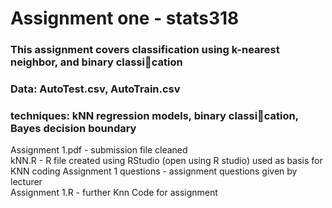 # Assignment one - stats318

### This assignment covers classification using k-nearest neighbor, and binary classication

### Data: AutoTest.csv, AutoTrain.csv
### techniques: kNN regression models, binary classication, Bayes decision boundary

Assignment 1.pdf - submission file cleaned  
kNN.R - R  file created using RStudio (open using R studio) used as basis for KNN coding
Assignment 1 questions - assignment questions given by lecturer  
Assignment 1.R - further Knn Code for assignment
